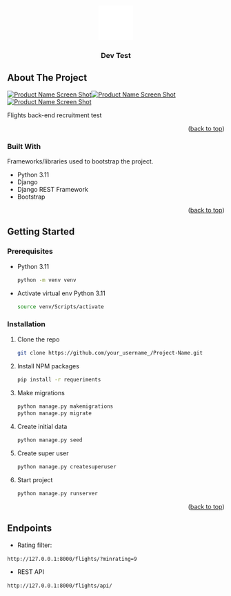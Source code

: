 
<!-- PROJECT LOGO -->
<br />
<div align="center">
  <a href="https://github.com/othneildrew/Best-README-Template">
    <img src="images/logo.svg" alt="Logo" width="80" height="80">
  </a>

  <h3 align="center">Dev Test</h3>
</div>

<!-- ABOUT THE PROJECT -->
## About The Project

[![Product Name Screen Shot][product-screenshot1]](https://github.com/acvalencia/auxo-dev-test)[![Product Name Screen Shot][product-screenshot2]](https://github.com/acvalencia/auxo-dev-test)[![Product Name Screen Shot][product-screenshot3]](https://github.com/acvalencia/auxo-dev-test)

Flights back-end recruitment test


<p align="right">(<a href="#readme-top">back to top</a>)</p>



### Built With

Frameworks/libraries used to bootstrap the project.

* Python 3.11
* Django
* Django REST Framework
* Bootstrap


<p align="right">(<a href="#readme-top">back to top</a>)</p>



<!-- GETTING STARTED -->
## Getting Started


### Prerequisites


* Python 3.11
  ```sh
  python -m venv venv
  ```
* Activate virtual env Python 3.11
  ```sh
  source venv/Scripts/activate
  ```

### Installation


1. Clone the repo
   ```sh
   git clone https://github.com/your_username_/Project-Name.git
   ```
2. Install NPM packages
   ```sh
   pip install -r requeriments
   ```
3. Make migrations
   ```sh
   python manage.py makemigrations
   python manage.py migrate
   ```
4. Create initial data
   ```sh
   python manage.py seed
   ```
5. Create super user
   ```sh
   python manage.py createsuperuser
   ```
6. Start project
   ```sh
   python manage.py runserver
   ```

<p align="right">(<a href="#readme-top">back to top</a>)</p>

<!-- CONTRIBUTING -->
## Endpoints

* Rating filter:

```http://127.0.0.1:8000/flights/?minrating=9```

*  REST API

```http://127.0.0.1:8000/flights/api/```



<!-- MARKDOWN LINKS & IMAGES -->
<!-- https://www.markdownguide.org/basic-syntax/#reference-style-links -->
[contributors-shield]: https://img.shields.io/github/contributors/othneildrew/Best-README-Template.svg?style=for-the-badge
[contributors-url]: https://github.com/othneildrew/Best-README-Template/graphs/contributors
[forks-shield]: https://img.shields.io/github/forks/othneildrew/Best-README-Template.svg?style=for-the-badge
[forks-url]: https://github.com/othneildrew/Best-README-Template/network/members
[stars-shield]: https://img.shields.io/github/stars/othneildrew/Best-README-Template.svg?style=for-the-badge
[stars-url]: https://github.com/othneildrew/Best-README-Template/stargazers
[issues-shield]: https://img.shields.io/github/issues/othneildrew/Best-README-Template.svg?style=for-the-badge
[issues-url]: https://github.com/othneildrew/Best-README-Template/issues
[license-shield]: https://img.shields.io/github/license/othneildrew/Best-README-Template.svg?style=for-the-badge
[license-url]: https://github.com/othneildrew/Best-README-Template/blob/master/LICENSE.txt
[linkedin-shield]: https://img.shields.io/badge/-LinkedIn-black.svg?style=for-the-badge&logo=linkedin&colorB=555
[linkedin-url]: https://linkedin.com/in/othneildrew
[product-screenshot1]: images/1.png
[product-screenshot2]: images/2.png
[product-screenshot3]: images/3.png
[Next.js]: https://img.shields.io/badge/next.js-000000?style=for-the-badge&logo=nextdotjs&logoColor=white
[Next-url]: https://nextjs.org/
[React.js]: https://img.shields.io/badge/React-20232A?style=for-the-badge&logo=react&logoColor=61DAFB
[React-url]: https://reactjs.org/
[Vue.js]: https://img.shields.io/badge/Vue.js-35495E?style=for-the-badge&logo=vuedotjs&logoColor=4FC08D
[Vue-url]: https://vuejs.org/
[Angular.io]: https://img.shields.io/badge/Angular-DD0031?style=for-the-badge&logo=angular&logoColor=white
[Angular-url]: https://angular.io/
[Svelte.dev]: https://img.shields.io/badge/Svelte-4A4A55?style=for-the-badge&logo=svelte&logoColor=FF3E00
[Svelte-url]: https://svelte.dev/
[Laravel.com]: https://img.shields.io/badge/Laravel-FF2D20?style=for-the-badge&logo=laravel&logoColor=white
[Laravel-url]: https://laravel.com
[Bootstrap.com]: https://img.shields.io/badge/Bootstrap-563D7C?style=for-the-badge&logo=bootstrap&logoColor=white
[Bootstrap-url]: https://getbootstrap.com
[JQuery.com]: https://img.shields.io/badge/jQuery-0769AD?style=for-the-badge&logo=jquery&logoColor=white
[JQuery-url]: https://jquery.com


